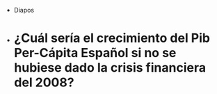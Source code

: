- Diapos
- # ¿Cuál sería el crecimiento del Pib Per-Cápita Español si no se hubiese dado la crisis financiera del 2008?